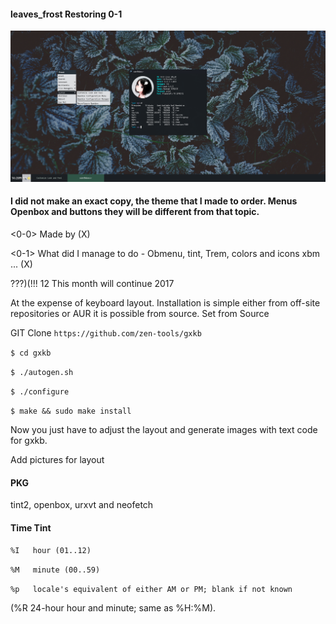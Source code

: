 #### leaves_frost Restoring 0-1
![leaves_frost](https://github.com/appath/MyThemes/blob/master/leaves_frost(Restoring0)/2_15.png)

#### I did not make an exact copy, the theme that I made to order. Menus Openbox and buttons they will be different from that topic.

<0-0> Made by (X)

<0-1> What did I manage to do - Obmenu, tint, Trem, colors and icons xbm ... (X)

???)(!!!
12 This month will continue 2017

At the expense of keyboard layout.
Installation is simple either from off-site repositories or AUR it is possible from source.
Set from Source

GIT Clone
`https://github.com/zen-tools/gxkb`

```$ cd gxkb```

```$ ./autogen.sh```

```$ ./configure```

```$ make && sudo make install```

Now you just have to adjust the layout and generate images with text code for gxkb.

Add pictures for layout


#### PKG
tint2, openbox, urxvt and neofetch

#### Time Tint

`%I   hour (01..12)`

`%M   minute (00..59)`

`%p   locale's equivalent of either AM or PM; blank if not known`

(%R   24-hour hour and minute; same as %H:%M).
